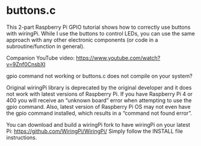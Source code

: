 # buttons.c
This 2-part Raspberry Pi GPIO tutorial shows how to correctly use buttons with wiringPi.
While I use the buttons to control LEDs, you can use the same approach with any other electronic components (or code in a subroutine/function in general).

Companion YouTube video: https://www.youtube.com/watch?v=9Znf0CnsbXI

gpio command not working or buttons.c does not compile on your system?

Original wiringPi library is deprecated by the original developer and it does not work with latest versions of
Raspberry Pi. If you have Raspberry Pi 4 or 400 you will receive an “unknown board” error when
attempting to use the gpio command. Also, latest version of Raspberry Pi OS may not even have the gpio
command installed, which results in a “command not found error”.

You can download and build a wiringPi fork to have wiringPi on your latest Pi: https://github.com/WiringPi/WiringPi/
Simply follow the INSTALL file instructions.
